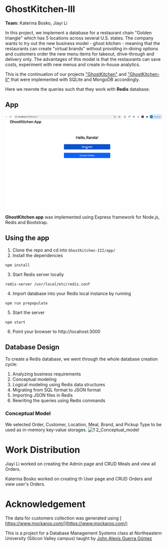 # GhostKitchen-III
**Team:** Katerina Bosko, Jiayi Li

In this project, we implement a database for a restaurant chain "Golden triangle" which has 5 locations across several U.S. states. The company wants to try out the new business model - ghost kitchen - meaning that the restaurants can create "virtual brands" without providing in-dining options and customers order the new menu items for takeout, drive-through and delivery only. The advantages of this model is that the restaurants can save costs, experiment with new menus and create in-house analytics.

This is the continuation of our projects ["GhostKitchen"](https://github.com/Jiayi-Emily-Li/GhostKitchen) and ["GhostKitchen-II"](https://github.com/k-bosko/GhostKitchen-II) that were implemented with SQLite and MongoDB accordingly.

Here we rewrote the queries such that they work with **Redis** database. 

## App
![GhostKitchen demo](ghostkitchen.gif)

**GhostKitchen app**  was implemented using Express framework for Node.js, Redis and Bootstrap.

## Using the app

1) Clone the repo and cd into `GhostKitchen-III/app/` 
2) Install the dependencies

```
npm install
```

3) Start Redis server locally 
```
redis-server /usr/local/etc/redis.conf
```

4) Import database into your Redis local instance by running 

```
npm run prepopulate
```

5) Start the server

```
npm start
```

6) Point your browser to http://locahost:3000
## Database Design
To create a Redis database, we went through the whole database creation cycle:

1. Analyzing business requirements
2. Conceptual modeling
3. Logical modeling using Redis data structures
4. Migrating from SQL format to JSON format 
5. Importing JSON files in Redis
6. Rewriting the queries using Redis commands

### Conceptual Model
We selected Order, Customer, Location, Meal, Brand, and Pickup Type to be used as in-memory key-value storages.
![1 2_Conceptual_model](https://user-images.githubusercontent.com/37320474/145911708-b43f95d6-436f-4130-bc50-6db832c6e521.png)

# Work Distribution
Jiayi Li worked on creating the Admin page and CRUD Meals and view all Orders.

Katerina Bosko worked on creating th User page and CRUD Orders and view user's Orders.

# Acknowledgement
The data for customers collection was generated using [ https://www.mockaroo.com/](https://www.mockaroo.com/)

This is a project for a Database Management Systems class at Northeastern University (Silicon Valley campus) taught by [John Alexis Guerra Gómez](https://github.com/john-guerra)
